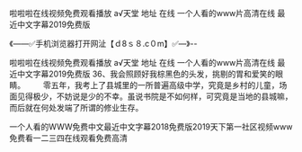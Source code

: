 啦啦啦在线视频免费观看播放
а√天堂 地址 在线
一个人看的www片高清在线
最近中文字幕2019免费版


《——✅手机浏览器打开网沚【ｄ8ｓ８.c０m】✅—》--

啦啦啦在线视频免费观看播放
а√天堂 地址 在线
一个人看的www片高清在线
最近中文字幕2019免费版
	36、我会照顾好我棕黑色的头发，挑剔的胃和爱笑的眼睛。
　　零五年，我考上了县城里的一所普遍高级中学，究竟是乡村的儿童，场面见得极少，不妨说是少的不幸。虽说书院是不如何样，可究竟是当地的县城嘛，而后就在何处发端了所谓的修业生存。





一个人看的WWW免费中文最近中文字幕2018免费版2019天下第一社区视频www免费看一二三四在线观看免费高清
